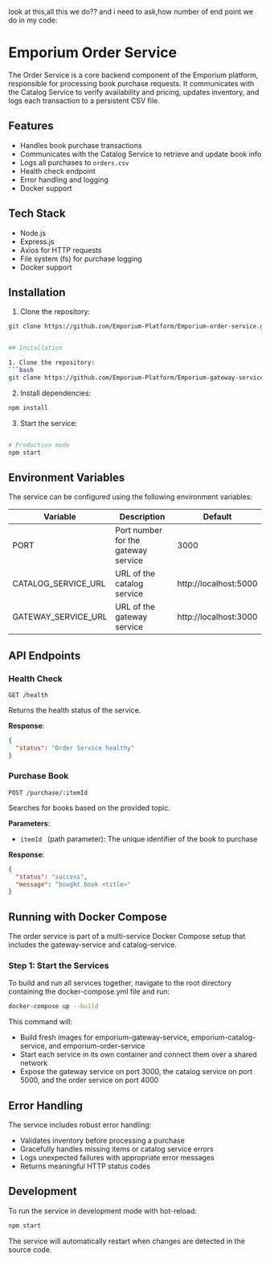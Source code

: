look at this,all this we do??
and i need to ask,how number of end point we do in my code:
# Emporium Order Service

The Order Service is a core backend component of the Emporium platform, responsible for processing book purchase requests. It communicates with the Catalog Service to verify availability and pricing, updates inventory, and logs each transaction to a persistent CSV file.

## Features

- Handles book purchase transactions
- Communicates with the Catalog Service to retrieve and update book info
- Logs all purchases to `orders.csv`
- Health check endpoint
- Error handling and logging
- Docker support

## Tech Stack

- Node.js
- Express.js
- Axios for HTTP requests
- File system (fs) for purchase logging
- Docker support

## Installation

1. Clone the repository:
```bash
git clone https://github.com/Emporium-Platform/Emporium-order-service.git


## Installation

1. Clone the repository:
```bash
git clone https://github.com/Emporium-Platform/Emporium-gateway-service.git
```

2. Install dependencies:
```bash
npm install
```

3. Start the service:
```bash

# Production mode
npm start
```

## Environment Variables

The service can be configured using the following environment variables:

| Variable | Description | Default |
|----------|-------------|---------|
| PORT | Port number for the gateway service | 3000 |
| CATALOG_SERVICE_URL | URL of the catalog service | http://localhost:5000 |
| GATEWAY_SERVICE_URL | URL of the gateway service | http://localhost:3000 |

## API Endpoints

### Health Check
```
GET /health
```
Returns the health status of the service.

**Response**:
```json
{
  "status": "Order Service healthy"
}

```

### Purchase Book
```
POST /purchase/:itemId
```
Searches for books based on the provided topic.

**Parameters**:
- `itemId ` (path parameter):  The unique identifier of the book to purchase

**Response**: 
```json
{
  "status": "success",
  "message": "bought book <title>"
}
```



## Running with Docker Compose

The order service is part of a multi-service Docker Compose setup that includes the gateway-service and catalog-service.

### Step 1: Start the Services
To build and run all services together, navigate to the root directory containing the docker-compose.yml file and run:

```bash
docker-compose up --build
```

This command will:
- Build fresh images for emporium-gateway-service, emporium-catalog-service, and emporium-order-service
- Start each service in its own container and connect them over a shared network
- Expose the gateway service on port 3000, the catalog service on port 5000, and the order service on port 4000

## Error Handling

The service includes robust error handling:

- Validates inventory before processing a purchase
- Gracefully handles missing items or catalog service errors
- Logs unexpected failures with appropriate error messages
- Returns meaningful HTTP status codes


## Development

To run the service in development mode with hot-reload:
```bash
npm start
```

The service will automatically restart when changes are detected in the source code.
